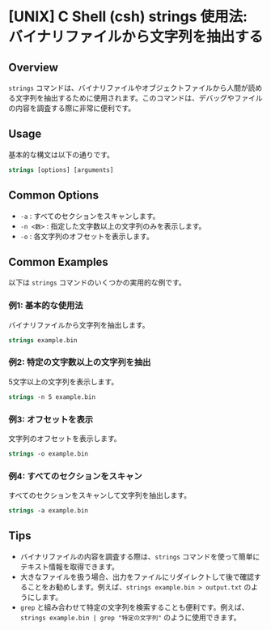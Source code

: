# [UNIX] C Shell (csh) strings 使用法: バイナリファイルから文字列を抽出する

## Overview
`strings` コマンドは、バイナリファイルやオブジェクトファイルから人間が読める文字列を抽出するために使用されます。このコマンドは、デバッグやファイルの内容を調査する際に非常に便利です。

## Usage
基本的な構文は以下の通りです。

```csh
strings [options] [arguments]
```

## Common Options
- `-a` : すべてのセクションをスキャンします。
- `-n <数>` : 指定した文字数以上の文字列のみを表示します。
- `-o` : 各文字列のオフセットを表示します。

## Common Examples
以下は `strings` コマンドのいくつかの実用的な例です。

### 例1: 基本的な使用法
バイナリファイルから文字列を抽出します。

```csh
strings example.bin
```

### 例2: 特定の文字数以上の文字列を抽出
5文字以上の文字列を表示します。

```csh
strings -n 5 example.bin
```

### 例3: オフセットを表示
文字列のオフセットを表示します。

```csh
strings -o example.bin
```

### 例4: すべてのセクションをスキャン
すべてのセクションをスキャンして文字列を抽出します。

```csh
strings -a example.bin
```

## Tips
- バイナリファイルの内容を調査する際は、`strings` コマンドを使って簡単にテキスト情報を取得できます。
- 大きなファイルを扱う場合、出力をファイルにリダイレクトして後で確認することをお勧めします。例えば、`strings example.bin > output.txt` のようにします。
- `grep` と組み合わせて特定の文字列を検索することも便利です。例えば、`strings example.bin | grep "特定の文字列"` のように使用できます。